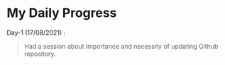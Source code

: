 # My Daily Progress

Day-1 (17/08/2021) :
> Had a session about importance and necessity of updating Github repository.
